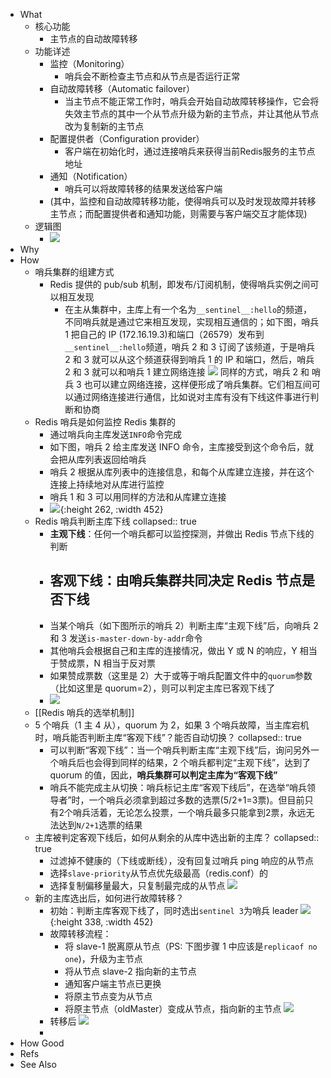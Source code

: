 - What
	- 核心功能
		- 主节点的自动故障转移
	- 功能详述
		- 监控（Monitoring）
			- 哨兵会不断检查主节点和从节点是否运行正常
		- 自动故障转移（Automatic failover）
			- 当主节点不能正常工作时，哨兵会开始自动故障转移操作，它会将失效主节点的其中一个从节点升级为新的主节点，并让其他从节点改为复制新的主节点
		- 配置提供者（Configuration provider）
			- 客户端在初始化时，通过连接哨兵来获得当前Redis服务的主节点地址
		- 通知（Notification）
			- 哨兵可以将故障转移的结果发送给客户端
		- (其中，监控和自动故障转移功能，使得哨兵可以及时发现故障并转移主节点；而配置提供者和通知功能，则需要与客户端交互才能体现)
	- 逻辑图
		- ![](https://pdai.tech/images/db/redis/db-redis-sen-1.png)
- Why
- How
	- 哨兵集群的组建方式
		- Redis 提供的 pub/sub 机制，即发布/订阅机制，使得哨兵实例之间可以相互发现
			- 在主从集群中，主库上有一个名为`__sentinel__:hello`的频道，不同哨兵就是通过它来相互发现，实现相互通信的；如下图，哨兵 1 把自己的 IP (172.16.19.3)和端口（26579）发布到`__sentinel__:hello`频道，哨兵 2 和 3 订阅了该频道，于是哨兵 2 和 3 就可以从这个频道获得到哨兵 1 的 IP 和端口，然后，哨兵 2 和 3 就可以和哨兵 1 建立网络连接
			  ![](https://pdai.tech/images/db/redis/db-redis-sen-6.jpg)
			  同样的方式，哨兵 2 和 哨兵 3 也可以建立网络连接，这样便形成了哨兵集群。它们相互间可以通过网络连接进行通信，比如说对主库有没有下线这件事进行判断和协商
	- Redis 哨兵是如何监控 Redis 集群的
		- 通过哨兵向主库发送`INFO`命令完成
		- 如下图，哨兵 2 给主库发送 INFO 命令，主库接受到这个命令后，就会把从库列表返回给哨兵
		- 哨兵 2 根据从库列表中的连接信息，和每个从库建立连接，并在这个连接上持续地对从库进行监控
		- 哨兵 1 和 3 可以用同样的方法和从库建立连接
		- ![](https://pdai.tech/images/db/redis/db-redis-sen-7.jpg){:height 262, :width 452}
	- Redis 哨兵判断主库下线
	  collapsed:: true
		- **主观下线**：任何一个哨兵都可以监控探测，并做出 Redis 节点下线的判断
		- **客观下线**：由哨兵集群共同决定 Redis 节点是否下线
		  ---
		- 当某个哨兵（如下图所示的哨兵 2）判断主库“主观下线”后，向哨兵 2 和 3 发送`is-master-down-by-addr`命令
		- 其他哨兵会根据自己和主库的连接情况，做出 Y 或 N 的响应，Y 相当于赞成票，N 相当于反对票
		- 如果赞成票数（这里是 2）大于或等于哨兵配置文件中的`quorum`参数（比如这里是 quorum=2），则可以判定主库已客观下线了
		- ![](https://pdai.tech/images/db/redis/db-redis-sen-2.jpg)
	- [[Redis 哨兵的选举机制]]
	- 5 个哨兵（1 主 4 从），quorum 为 2，如果 3 个哨兵故障，当主库宕机时，哨兵能否判断主库“客观下线”？能否自动切换？
	  collapsed:: true
		- 可以判断“客观下线”：当一个哨兵判断主库“主观下线”后，询问另外一个哨兵后也会得到同样的结果，2 个哨兵都判定“主观下线”，达到了 quorum 的值，因此，**哨兵集群可以判定主库为“客观下线”**
		- 哨兵不能完成主从切换：哨兵标记主库“客观下线后”，在选举“哨兵领导者”时，一个哨兵必须拿到超过多数的选票(5/2+1=3票)。但目前只有2个哨兵活着，无论怎么投票，一个哨兵最多只能拿到2票，永远无法达到`N/2+1`选票的结果
	- 主库被判定客观下线后，如何从剩余的从库中选出新的主库？
	  collapsed:: true
		- 过滤掉不健康的（下线或断线），没有回复过哨兵 ping 响应的从节点
		- 选择`slave-priority`从节点优先级最高（redis.conf）的
		- 选择复制偏移量最大，只复制最完成的从节点
		  ![](https://pdai.tech/images/db/redis/db-redis-sen-3.jpg)
	- 新的主库选出后，如何进行故障转移？
		- 初始：判断主库客观下线了，同时选出`sentinel 3`为哨兵 leader
		  ![](https://pdai.tech/images/db/redis/db-redis-sen-1.png){:height 338, :width 452}
		- 故障转移流程：
			- 将 slave-1 脱离原从节点（PS: 下图步骤 1 中应该是`replicaof no one`)，升级为主节点
			- 将从节点 slave-2 指向新的主节点
			- 通知客户端主节点已更换
			- 将原主节点变为从节点
			- 将原主节点（oldMaster）变成从节点，指向新的主节点
			  ![](https://pdai.tech/images/db/redis/db-redis-sen-4.png)
		- 转移后
		  ![](https://pdai.tech/images/db/redis/db-redis-sen-5.png)
		-
- How Good
- Refs
- See Also